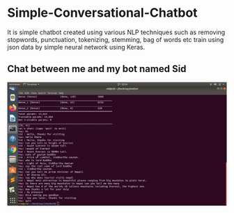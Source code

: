 # Simple-Conversational-Chatbot
It is simple chatbot created using various NLP techniques such as removing stopwords, punctuation, tokenizing, stemming, bag of words etc train using json data by simple neural network using Keras. 

## Chat between me and my bot named Sid

![ScreenShot](https://raw.githubusercontent.com/sids07/Simple-Conversational-Chatbot/master/output/op.png "Conversation with bot named Sid")
